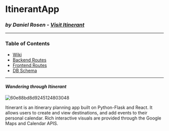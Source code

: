 # ItinerantApp

### *by Daniel Rosen - [Visit Itinerant](https://i-tinerant.herokuapp.com/)*
---
### Table of Contents
- [Wiki](https://github.com/gjetost1/ItinerantApp/wiki)
- [Backend Routes](https://github.com/gjetost1/ItinerantApp/wiki/Backend-Routes)
- [Frontend Routes](https://github.com/gjetost1/ItinerantApp/wiki/Frontend-Routes)
- [DB Schema](https://github.com/gjetost1/ItinerantApp/wiki/Database-Schema)
---
#### *Wandering through Itinerant*
![60e88bd8d9245124803048](https://user-images.githubusercontent.com/73906585/125117674-2f771300-e0b4-11eb-99a6-da3aa1a3378a.gif)

 Itinerant is an itinerary planning app built on Python-Flask and React. 
 It allows users to create and view destinations, and add events to their personal calendar. 
 Rich interactive visuals are provided through the Google Maps and Calendar APIS.
